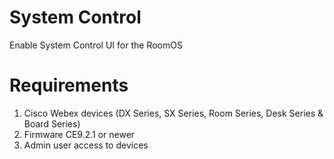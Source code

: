# System Control

Enable System Control UI for the RoomOS

# Requirements

1. Cisco Webex devices (DX Series, SX Series, Room Series, Desk Series & Board Series)
2. Firmware CE9.2.1 or newer
3. Admin user access to devices